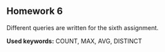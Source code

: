 ## Homework 6

Different queries are written for the sixth assignment.

**Used keywords:** COUNT, MAX, AVG, DISTINCT
